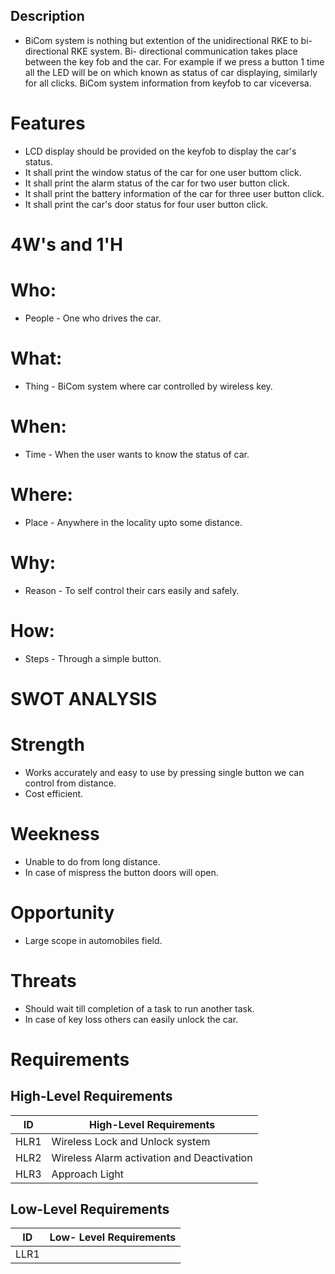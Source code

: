 ##  Description
- BiCom system is nothing but extention of the unidirectional RKE to bi-directional RKE system. Bi- directional communication takes place between the key fob and the car. For example if we press a button 1 time all the LED will be on which known as status of car displaying, similarly for all clicks. BiCom system information from keyfob to car viceversa.
# Features
- LCD display should be provided on the keyfob to display the car's status.
- It shall print the window status of the car for one user buttom click.
- It shall print the alarm status of the car for two user button click.
- It shall print the battery information of the car for three user button click.
- It shall print the car's door status for four user button click. 
# 4W's and 1'H
# Who:
- People - One who drives the car.
# What:
- Thing - BiCom system where car controlled by wireless key.
# When:
- Time - When the user wants to know the status of car.
# Where:
- Place - Anywhere in the locality upto some distance.
# Why:
- Reason - To self control their cars easily and safely.
# How:
- Steps - Through a simple button.
# SWOT ANALYSIS
# Strength 
- Works accurately and easy to use by pressing single button we can control from distance.
- Cost efficient.
# Weekness
- Unable to do from long distance.
- In case of mispress the button doors will open.
# Opportunity
- Large scope in automobiles field.
# Threats
- Should wait till completion of a task to run another task.
- In case of key loss others can easily unlock the car.

#  Requirements
## High-Level Requirements
| ID | High-Level Requirements |
| -------- | -------------- |
| HLR1 | Wireless Lock and Unlock system |
| HLR2 |  Wireless Alarm activation and Deactivation |
| HLR3 |  Approach Light |


## Low-Level Requirements
| ID | Low- Level Requirements |
| -------- | ------------ |
| LLR1 |  |

